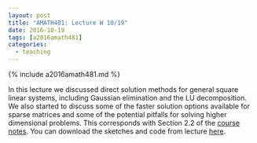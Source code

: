```yaml
---
layout: post
title: "AMATH481: Lecture W 10/19"
date: 2016-10-19
tags: [a2016amath481]
categories:
  - teaching
---
```


{% include a2016amath481.md %}

In this lecture we discussed direct solution
methods for general square linear systems,
including Gaussian elimination and the LU
decomposition. We also started to discuss some of
the faster solution options available for sparse matrices
and some of the potential pitfalls for solving
higher dimensional problems. 
This corresponds with Section 
2.2 of the [course notes](/assets/courses/uw-amath-481-a-2016/581-notes-kutz.pdf). You can download
the sketches and code from lecture [here](/assets/courses/uw-amath-481-a-2016/lec-10-19.zip).
